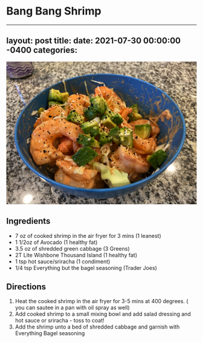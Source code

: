 # Bang Bang Shrimp
---
layout: post
title: 
date:   2021-07-30 00:00:00 -0400
categories: 
---

![Bang Bang Shrimp](/images/Bang%20Bang%20Shrimp.jpeg)

## Ingredients

* 7 oz of cooked shrimp in the air fryer for 3 mins (1 leanest)
* 1 1/2oz of Avocado (1 healthy fat) 
* 3.5 oz of shredded green cabbage (3 Greens) 
* 2T Lite Wishbone Thousand Island (1 healthy fat) 
* 1 tsp hot sauce/sriracha (1 condiment) 
* 1/4 tsp Everything but the bagel seasoning (Trader Joes)

## Directions
1. Heat the cooked shrimp in the air fryer for 3-5 mins at 400 degrees.  ( you can sautee in a pan with oil spray as well)
2. Add cooked shrimp to a small mixing bowl and add salad dressing and hot sauce or sriracha - toss to coat!
3. Add the shrimp unto a bed of shredded cabbage and garnish with Everything Bagel seasoning

